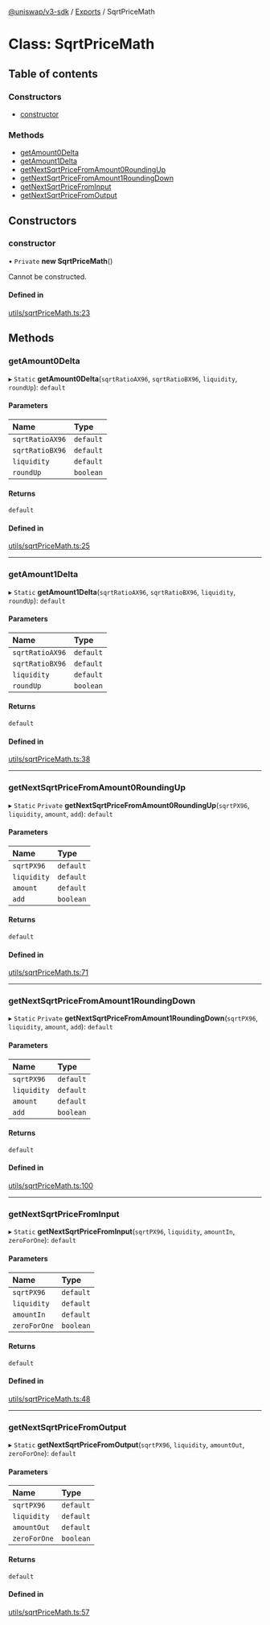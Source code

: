 [@uniswap/v3-sdk](../README.md) / [Exports](../modules.md) / SqrtPriceMath

# Class: SqrtPriceMath

## Table of contents

### Constructors

- [constructor](SqrtPriceMath.md#constructor)

### Methods

- [getAmount0Delta](SqrtPriceMath.md#getamount0delta)
- [getAmount1Delta](SqrtPriceMath.md#getamount1delta)
- [getNextSqrtPriceFromAmount0RoundingUp](SqrtPriceMath.md#getnextsqrtpricefromamount0roundingup)
- [getNextSqrtPriceFromAmount1RoundingDown](SqrtPriceMath.md#getnextsqrtpricefromamount1roundingdown)
- [getNextSqrtPriceFromInput](SqrtPriceMath.md#getnextsqrtpricefrominput)
- [getNextSqrtPriceFromOutput](SqrtPriceMath.md#getnextsqrtpricefromoutput)

## Constructors

### constructor

• `Private` **new SqrtPriceMath**()

Cannot be constructed.

#### Defined in

[utils/sqrtPriceMath.ts:23](https://github.com/Uniswap/v3-sdk/blob/08a7c05/src/utils/sqrtPriceMath.ts#L23)

## Methods

### getAmount0Delta

▸ `Static` **getAmount0Delta**(`sqrtRatioAX96`, `sqrtRatioBX96`, `liquidity`, `roundUp`): `default`

#### Parameters

| Name | Type |
| :------ | :------ |
| `sqrtRatioAX96` | `default` |
| `sqrtRatioBX96` | `default` |
| `liquidity` | `default` |
| `roundUp` | `boolean` |

#### Returns

`default`

#### Defined in

[utils/sqrtPriceMath.ts:25](https://github.com/Uniswap/v3-sdk/blob/08a7c05/src/utils/sqrtPriceMath.ts#L25)

___

### getAmount1Delta

▸ `Static` **getAmount1Delta**(`sqrtRatioAX96`, `sqrtRatioBX96`, `liquidity`, `roundUp`): `default`

#### Parameters

| Name | Type |
| :------ | :------ |
| `sqrtRatioAX96` | `default` |
| `sqrtRatioBX96` | `default` |
| `liquidity` | `default` |
| `roundUp` | `boolean` |

#### Returns

`default`

#### Defined in

[utils/sqrtPriceMath.ts:38](https://github.com/Uniswap/v3-sdk/blob/08a7c05/src/utils/sqrtPriceMath.ts#L38)

___

### getNextSqrtPriceFromAmount0RoundingUp

▸ `Static` `Private` **getNextSqrtPriceFromAmount0RoundingUp**(`sqrtPX96`, `liquidity`, `amount`, `add`): `default`

#### Parameters

| Name | Type |
| :------ | :------ |
| `sqrtPX96` | `default` |
| `liquidity` | `default` |
| `amount` | `default` |
| `add` | `boolean` |

#### Returns

`default`

#### Defined in

[utils/sqrtPriceMath.ts:71](https://github.com/Uniswap/v3-sdk/blob/08a7c05/src/utils/sqrtPriceMath.ts#L71)

___

### getNextSqrtPriceFromAmount1RoundingDown

▸ `Static` `Private` **getNextSqrtPriceFromAmount1RoundingDown**(`sqrtPX96`, `liquidity`, `amount`, `add`): `default`

#### Parameters

| Name | Type |
| :------ | :------ |
| `sqrtPX96` | `default` |
| `liquidity` | `default` |
| `amount` | `default` |
| `add` | `boolean` |

#### Returns

`default`

#### Defined in

[utils/sqrtPriceMath.ts:100](https://github.com/Uniswap/v3-sdk/blob/08a7c05/src/utils/sqrtPriceMath.ts#L100)

___

### getNextSqrtPriceFromInput

▸ `Static` **getNextSqrtPriceFromInput**(`sqrtPX96`, `liquidity`, `amountIn`, `zeroForOne`): `default`

#### Parameters

| Name | Type |
| :------ | :------ |
| `sqrtPX96` | `default` |
| `liquidity` | `default` |
| `amountIn` | `default` |
| `zeroForOne` | `boolean` |

#### Returns

`default`

#### Defined in

[utils/sqrtPriceMath.ts:48](https://github.com/Uniswap/v3-sdk/blob/08a7c05/src/utils/sqrtPriceMath.ts#L48)

___

### getNextSqrtPriceFromOutput

▸ `Static` **getNextSqrtPriceFromOutput**(`sqrtPX96`, `liquidity`, `amountOut`, `zeroForOne`): `default`

#### Parameters

| Name | Type |
| :------ | :------ |
| `sqrtPX96` | `default` |
| `liquidity` | `default` |
| `amountOut` | `default` |
| `zeroForOne` | `boolean` |

#### Returns

`default`

#### Defined in

[utils/sqrtPriceMath.ts:57](https://github.com/Uniswap/v3-sdk/blob/08a7c05/src/utils/sqrtPriceMath.ts#L57)
